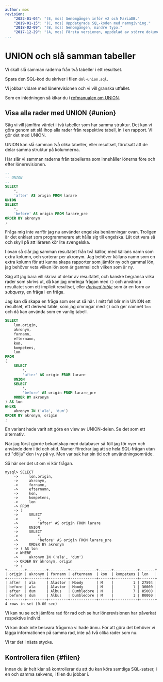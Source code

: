 ```yaml
---
author: mos
revision:
    "2022-01-04": "(E, mos) Genomgången inför v2 och MariaDB."
    "2019-01-15": "(C, mos) Uppdaterade SQL-koden med namngivning."
    "2018-02-09": "(B, mos) Genomgången, mindre typo."
    "2017-12-29": "(A, mos) Första versionen, uppdelad av större dokument."
...
```

UNION och slå samman tabeller
==================================

Vi skall slå samman raderna från två tabeller i ett resultset.

Spara den SQL-kod du skriver i filen `dml-union.sql`.

Vi jobbar vidare med lönerevisionen och vi vill granska utfallet.

Som en inledningen så kikar du i [refmanualen om UNION](https://mariadb.com/kb/en/union/).



Visa alla rader med UNION {#union}
----------------------------------

Säg vi vill jämföra värdet i två tabeller som har samma struktur. Det kan vi göra genom att slå ihop alla rader från respektive tabell, in i en rapport. Vi gör det med UNION.

UNION kan slå samman två olika tabeller, eller resultset, förutsatt att de delar samma struktur på kolumnerna.

Här slår vi samman raderna från tabellerna som innehåller lönerna före och efter lönerevisionen.

```sql
--
-- UNION
--
SELECT
	*,
	'after' AS origin FROM larare
UNION
SELECT
	*,
	'before' AS origin FROM larare_pre
ORDER BY akronym
;
```

Fråga mig inte varför jag nu använder engelska benämningar ovan. Troligen är det enklast som programmerare att hålla sig till engelska. Låt det vara så och skyll på att läraren kör lite svengelska.

I ovan så slår jag samman resultatet från två källor, med källans namn som extra kolumn, och sorterar per akronym. Jag behöver källans namn som en extra kolumn för att kunna skapa rapporter som jämför ny och gammal lön, jag behöver veta vilken lön som är gammal och vilken som är ny.

Säg att jag bara vill skriva ut delar av resultatet, och kanske begränsa vilka rader som skrivs ut, då kan jag omringa frågan med `()` och använda resultatet som ett implicit resultset, eller [_derived table_](https://mariadb.com/kb/en/derived-table-with-key-optimization/) som är en form av _subquery_, en fråga i en fråga.

Jag kan då skapa en fråga som ser ut så här. I mitt fall blir min UNION ett resultset, ett derived table, som jag omringar med `()` och ger namnet `lon` och då kan använda som en vanlig tabell.

```sql
SELECT
	lon.origin,
    akronym,
    fornamn,
    efternamn,
    kon,
    kompetens,
    lon
FROM
(
	SELECT
		*,
		'after' AS origin FROM larare
	UNION
	SELECT
		*,
		'before' AS origin FROM larare_pre
	ORDER BY akronym
) AS lon
WHERE
	akronym IN ('ala', 'dum')
ORDER BY akronym, origin
;
```

En variant hade varit att göra en view av UNION-delen. Se det som ett alternativ.

När jag först gjorde bekantskap med databaser så föll jag för vyer och använde dem i tid och otid. Numer föredrar jag att se hela SQL-frågan utan att "dölja" den i vy på vy. Men var sak har sin tid och användningsområde.

Så här ser det ut om vi kör frågan.

```text
mysql> SELECT
    ->     lon.origin,
    ->     akronym,
    ->     fornamn,
    ->     efternamn,
    ->     kon,
    ->     kompetens,
    ->     lon
    -> FROM
    -> (
    ->     SELECT
    ->         *,
    ->         'after' AS origin FROM larare
    ->     UNION
    ->     SELECT
    ->         *,
    ->         'before' AS origin FROM larare_pre
    ->     ORDER BY akronym
    -> ) AS lon
    -> WHERE
    ->     akronym IN ('ala', 'dum')
    -> ORDER BY akronym, origin
    -> ;
+--------+---------+---------+------------+------+-----------+-------+
| origin | akronym | fornamn | efternamn  | kon  | kompetens | lon   |
+--------+---------+---------+------------+------+-----------+-------+
| after  | ala     | Alastor | Moody      | M    |         1 | 27594 |
| before | ala     | Alastor | Moody      | M    |         1 | 30000 |
| after  | dum     | Albus   | Dumbledore | M    |         7 | 85000 |
| before | dum     | Albus   | Dumbledore | M    |         1 | 80000 |
+--------+---------+---------+------------+------+-----------+-------+
4 rows in set (0.00 sec)
```

Vi kan nu se och jämföra rad för rad och se hur lönerevisionen har påverkat respektive individ.

Vi kan dock inte besvara frågorna vi hade ännu. För att göra det behöver vi lägga informationen på samma rad, inte på två olika rader som nu.

Vi tar det i nästa stycke.



Kontrollera filen {#filen}
----------------------------------

Innan du är helt klar så kontrollerar du att du kan köra samtliga SQL-satser, i en och samma sekvens, i filen du jobbar i.
